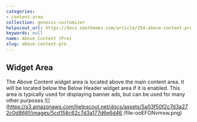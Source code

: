 ```yaml
---
categories:
- content-area
collection: genesis-customizer
helpscout_url: https://docs.seothemes.com/article/254-above-content-pro
keywords: null
name: Above Content (Pro)
slug: above-content-pro
---
```

## Widget Area

The Above Content widget area is located above the main content area. It will
be located below the Below Header widget area if it is enabled. This area is
typically used for displaying banner ads, but can be used for many other
purposes.![](https://s3.amazonaws.com/helpscout.net/docs/assets/5a03f50f2c7d3a272c0d866f/images/5cd158c62c7d3a177d6e6d46
/file-ooEFONvmxw.png)

